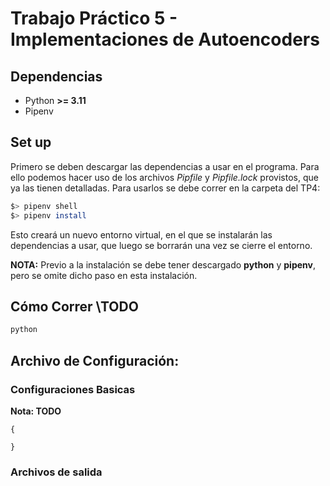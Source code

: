 # Trabajo Práctico 5 - Implementaciones de Autoencoders

## Dependencias

- Python **>= 3.11**
- Pipenv

## Set up

Primero se deben descargar las dependencias a usar en el programa. Para ello podemos hacer uso de los archivos _Pipfile_ y _Pipfile.lock_ provistos, que ya las tienen detalladas. Para usarlos se debe correr en la carpeta del TP4:

```bash
$> pipenv shell
$> pipenv install
```

Esto creará un nuevo entorno virtual, en el que se instalarán las dependencias a usar, que luego se borrarán una vez se cierre el entorno.

**NOTA:** Previo a la instalación se debe tener descargado **python** y **pipenv**, pero se omite dicho paso en esta instalación.

## Cómo Correr \TODO

```bash
python 
```


## Archivo de Configuración:

### Configuraciones Basicas

**Nota: TODO**

```json5
{
  
}
```

### Archivos de salida

